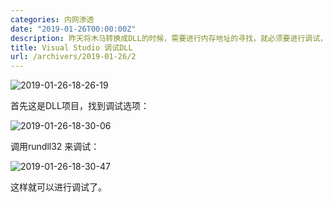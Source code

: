 ```yaml
---
categories: 内网渗透
date: "2019-01-26T00:00:00Z"
description: 昨天将木马转换成DLL的时候，需要进行内存地址的寻找，就必须要进行调试，在网上搜了很多文章，发现条件有些复杂和繁琐。
title: Visual Studio 调试DLL
url: /archivers/2019-01-26/2
---
```


![2019-01-26-18-26-19](https://rvn0xsy.oss-cn-shanghai.aliyuncs.com/79e014c4a0c1933385ead1680534a7dd.png)

首先这是DLL项目，找到调试选项：

![2019-01-26-18-30-06](https://rvn0xsy.oss-cn-shanghai.aliyuncs.com/c0ed9074a11b2cff7f6bc61336a2c2b6.png)

调用rundll32 来调试：

![2019-01-26-18-30-47](https://rvn0xsy.oss-cn-shanghai.aliyuncs.com/a9f9249df41cbe2e73d8d52608cbfeb6.png)

这样就可以进行调试了。


